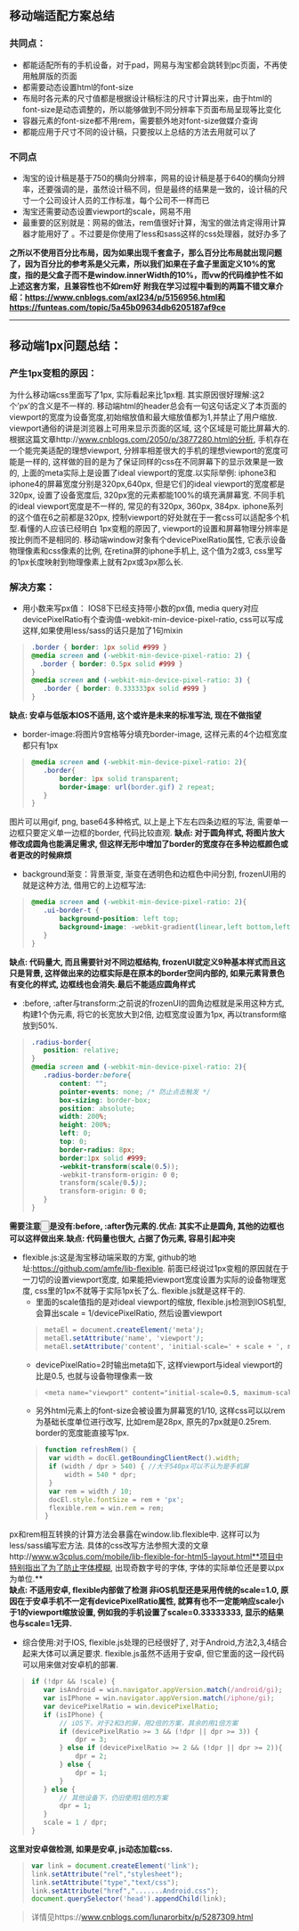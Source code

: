 ## 移动端适配方案总结
### 共同点：
* 都能适配所有的手机设备，对于pad，网易与淘宝都会跳转到pc页面，不再使用触屏版的页面
* 都需要动态设置html的font-size
* 布局时各元素的尺寸值都是根据设计稿标注的尺寸计算出来，由于html的font-size是动态调整的，所以能够做到不同分辨率下页面布局呈现等比变化
* 容器元素的font-size都不用rem，需要额外地对font-size做媒介查询
* 都能应用于尺寸不同的设计稿，只要按以上总结的方法去用就可以了


### 不同点
* 淘宝的设计稿是基于750的横向分辨率，网易的设计稿是基于640的横向分辨率，还要强调的是，虽然设计稿不同，但是最终的结果是一致的，设计稿的尺寸一个公司设计人员的工作标准，每个公司不一样而已
* 淘宝还需要动态设置viewport的scale，网易不用
* 最重要的区别就是：网易的做法，rem值很好计算，淘宝的做法肯定得用计算器才能用好了 。不过要是你使用了less和sass这样的css处理器，就好办多了

**之所以不使用百分比布局，因为如果出现千套盒子，那么百分比布局就出现问题了，因为百分比的参考系是父元素，所以我们如果在子盒子里面定义10%的宽度，指的是父盒子而不是window.innerWidth的10%，而vw的代码维护性不如上述这套方案，且兼容性也不如rem好**
**附我在学习过程中看到的两篇不错文章介绍：https://www.cnblogs.com/axl234/p/5156956.html和https://funteas.com/topic/5a45b09634db6205187af9ce**

**************
## 移动端1px问题总结：
### 产生1px变粗的原因：
为什么移动端css里面写了1px, 实际看起来比1px粗. 其实原因很好理解:这2个’px’的含义是不一样的. 移动端html的header总会有一句<meta name="viewport" content="width=device-width, initial-scale=1.0, maximum-scale=1.0, user-scalable=no">这句话定义了本页面的viewport的宽度为设备宽度,初始缩放值和最大缩放值都为1,并禁止了用户缩放. viewport通俗的讲是浏览器上可用来显示页面的区域, 这个区域是可能比屏幕大的.根据这篇文章http://www.cnblogs.com/2050/p/3877280.html的分析, 手机存在一个能完美适配的理想viewport, 分辨率相差很大的手机的理想viewport的宽度可能是一样的, 这样做的目的是为了保证同样的css在不同屏幕下的显示效果是一致的, 上面的meta实际上是设置了ideal viewport的宽度.以实际举例: iphone3和iphone4的屏幕宽度分别是320px,640px, 但是它们的ideal viewport的宽度都是320px, 设置了设备宽度后, 320px宽的元素都能100%的填充满屏幕宽. 不同手机的ideal viewport宽度是不一样的, 常见的有320px, 360px, 384px. iphone系列的这个值在6之前都是320px, 控制viewport的好处就在于一套css可以适配多个机型.看懂的人应该已经明白 1px变粗的原因了, viewport的设置和屏幕物理分辨率是按比例而不是相同的. 移动端window对象有个devicePixelRatio属性, 它表示设备物理像素和css像素的比例, 在retina屏的iphone手机上, 这个值为2或3, css里写的1px长度映射到物理像素上就有2px或3px那么长.
### 解决方案：
* 用小数来写px值：
IOS8下已经支持带小数的px值, media query对应devicePixelRatio有个查询值-webkit-min-device-pixel-ratio, css可以写成这样,如果使用less/sass的话只是加了1句mixin
>```css
>.border { border: 1px solid #999 }
>@media screen and (-webkit-min-device-pixel-ratio: 2) {
>   .border { border: 0.5px solid #999 }
>}
>@media screen and (-webkit-min-device-pixel-ratio: 3) {
>    .border { border: 0.333333px solid #999 }
>}
>```
**缺点: 安卓与低版本IOS不适用, 这个或许是未来的标准写法, 现在不做指望**
* border-image:将图片9宫格等分填充border-image, 这样元素的4个边框宽度都只有1px
>```css
>@media screen and (-webkit-min-device-pixel-ratio: 2){ 
>    .border{ 
>        border: 1px solid transparent;
>        border-image: url(border.gif) 2 repeat;
>    }
>}
>```
图片可以用gif, png, base64多种格式, 以上是上下左右四条边框的写法, 需要单一边框只要定义单一边框的border, 代码比较直观.
**缺点: 对于圆角样式, 将图片放大修改成圆角也能满足需求, 但这样无形中增加了border的宽度存在多种边框颜色或者更改的时候麻烦**
* background渐变：背景渐变, 渐变在透明色和边框色中间分割, frozenUI用的就是这种方法, 借用它的上边框写法:
>```css
>@media screen and (-webkit-min-device-pixel-ratio: 2){
>    .ui-border-t {
>        background-position: left top;
>        background-image: -webkit-gradient(linear,left bottom,left top,color-stop(0.5,transparent),color-stop(0.5,#e0e0e0),to(#e0e0e0));
>    }
>}
>```
**缺点: 代码量大, 而且需要针对不同边框结构, frozenUI就定义9种基本样式而且这只是背景, 这样做出来的边框实际是在原本的border空间内部的, 如果元素背景色有变化的样式, 边框线也会消失.最后不能适应圆角样式**

* :before, :after与transform:之前说的frozenUI的圆角边框就是采用这种方式, 构建1个伪元素, 将它的长宽放大到2倍, 边框宽度设置为1px, 再以transform缩放到50%.
>```css
>.radius-border{
>    position: relative;
>}
>@media screen and (-webkit-min-device-pixel-ratio: 2){
>    .radius-border:before{
>        content: "";
>        pointer-events: none; /* 防止点击触发 */
>        box-sizing: border-box;
>        position: absolute;
>        width: 200%;
>        height: 200%;
>        left: 0;
>        top: 0;
>        border-radius: 8px;
>        border:1px solid #999;
>        -webkit-transform(scale(0.5));
>        -webkit-transform-origin: 0 0;
>        transform(scale(0.5));
>        transform-origin: 0 0;
>    }
>}
>```
**需要注意<input type="button">是没有:before, :after伪元素的.优点: 其实不止是圆角, 其他的边框也可以这样做出来.缺点: 代码量也很大, 占据了伪元素, 容易引起冲突**
* flexible.js:这是淘宝移动端采取的方案, github的地址:https://github.com/amfe/lib-flexible. 前面已经说过1px变粗的原因就在于一刀切的设置viewport宽度, 如果能把viewport宽度设置为实际的设备物理宽度, css里的1px不就等于实际1px长了么. flexible.js就是这样干的.
  * <meta name=”viewport”>里面的scale值指的是对ideal viewport的缩放, flexible.js检测到IOS机型, 会算出scale = 1/devicePixelRatio, 然后设置viewport
  >```css
  >metaEl = document.createElement('meta');
  >metaEl.setAttribute('name', 'viewport');
  >metaEl.setAttribute('content', 'initial-scale=' + scale + ', maximum-scale=' + scale + ', minimum-scale=' + scale + ', user-     scalable=no');
  >```
  * devicePixelRatio=2时输出meta如下, 这样viewport与ideal viewport的比是0.5, 也就与设备物理像素一致
  >```css
  ><meta name="viewport" content="initial-scale=0.5, maximum-scale=0.5, minimum-scale=0.5, user-scalable=no">
  >```
  * 另外html元素上的font-size会被设置为屏幕宽的1/10, 这样css可以以rem为基础长度单位进行改写, 比如rem是28px, 原先的7px就是0.25rem. border的宽度能直接写1px.
  >```javascript
  >function refreshRem() {
  >  var width = docEl.getBoundingClientRect().width;
  >  if (width / dpr > 540) { //大于540px可以不认为是手机屏
  >      width = 540 * dpr;
  >  }
  >  var rem = width / 10; 
  >  docEl.style.fontSize = rem + 'px';
  >  flexible.rem = win.rem = rem;
  >}
  >```
 px和rem相互转换的计算方法会暴露在window.lib.flexible中. 这样可以为less/sass编写宏方法. 具体的css改写方法参照大漠的文章http://www.w3cplus.com/mobile/lib-flexible-for-html5-layout.html**项目中特别指出了为了防止字体模糊, 出现奇数字号的字体, 字体的实际单位还是要以px为单位.**<br>
 **缺点: 不适用安卓, flexible内部做了检测 非iOS机型还是采用传统的scale=1.0, 原因在于安卓手机不一定有devicePixelRatio属性, 就算有也不一定能响应scale小于1的viewport缩放设置, 例如我的手机设置了scale=0.33333333, 显示的结果也与scale=1无异.**
* 综合使用:对于IOS, flexible.js处理的已经很好了, 对于Android,方法2,3,4结合起来大体可以满足要求. flexible.js虽然不适用于安卓, 但它里面的这一段代码可以用来做对安卓机的部署.
>```javascript
>if (!dpr && !scale) {
>    var isAndroid = win.navigator.appVersion.match(/android/gi);
>    var isIPhone = win.navigator.appVersion.match(/iphone/gi);
>    var devicePixelRatio = win.devicePixelRatio;
>    if (isIPhone) {
>        // iOS下，对于2和3的屏，用2倍的方案，其余的用1倍方案
>        if (devicePixelRatio >= 3 && (!dpr || dpr >= 3)) {                
>            dpr = 3;
>        } else if (devicePixelRatio >= 2 && (!dpr || dpr >= 2)){
>            dpr = 2;
>        } else {
>            dpr = 1;
>        }
>    } else {
>        // 其他设备下，仍旧使用1倍的方案
>        dpr = 1;
>    }
>    scale = 1 / dpr;
>}
>```
**这里对安卓做检测, 如果是安卓, js动态加载css.**
>```javascript
>var link = document.createElement('link');
>link.setAttribute("rel","stylesheet");
>link.setAttribute("type","text/css");
>link.setAttribute("href",".......Android.css");
>document.querySelector('head').appendChild(link);
>```

>详情见https://www.cnblogs.com/lunarorbitx/p/5287309.html
